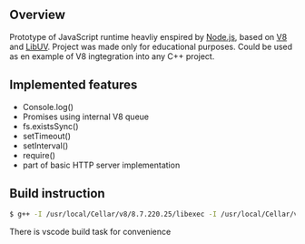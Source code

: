 ## Overview

Prototype of JavaScript runtime heavliy enspired by [Node.js](https://nodejs.org/), based on [V8](https://v8.dev/) and [LibUV](https://libuv.org/). Project was made only for educational purposes. Could be used as en example of V8 ingtegration into any C++ project.

## Implemented features

 * Console.log()
 * Promises using internal V8 queue
 * fs.existsSync()
 * setTimeout()
 * setInterval()
 * require()
 * part of basic HTTP server implementation

## Build instruction
```bash
$ g++ -I /usr/local/Cellar/v8/8.7.220.25/libexec -I /usr/local/Cellar/v8/8.7.220.25/libexec/include -luv -lv8 -lv8_libbase -lv8_libplatform -lv8 -licuuc -licui18n -stdlib=libc++ -L /usr/local/Cellar/v8/8.7.220.25/libexec/ ${file} -o ${fileDirname}/${fileBasenameNoExtension} -pthread -DV8_COMPRESS_POINTERS -std=c++14'
```
There is vscode build task for convenience
